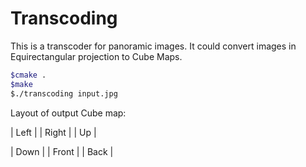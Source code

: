 # Transcoding

This is a transcoder for panoramic images. It could convert images in Equirectangular projection to Cube Maps.

```sh
$cmake .
$make
$./transcoding input.jpg
```

Layout of output Cube map:

| Left | | Right | |  Up  |

| Down | | Front | | Back |



